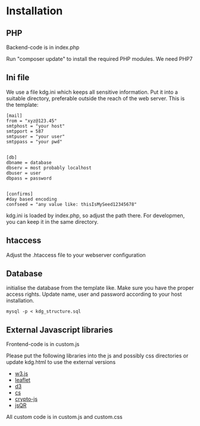 # Installation
## PHP
Backend-code is in index.php

Run "composer update" to install the required PHP modules. We need PHP7

## Ini file
We use a file kdg.ini which keeps all sensitive information. Put it into a suitable directory,
preferable outside the reach of the web server.
This is the template:

```
[mail]
from = "xyz@123.45"
smtphost = "your host"
smtpport = 587
smtpuser = "your user"
smtppass = "your pwd"


[db]
dbname = database
dbserv = most probably localhost
dbuser = user
dbpass = password


[confirms]
#day based encoding
confseed = "any value like: thisIsMySeed12345678"

```

kdg.ini is loaded by index.php, so adjust the path there. For developmen, you can keep it in the same directory.

## htaccess
Adjust the .htaccess file to your webserver configuration

## Database
initialise the database from the template like. Make sure you have the proper access rights.
Update name, user and password according to your host installation.

```
mysql -p < kdg_structure.sql 
```

## External Javascript libraries
Frontend-code is in custom.js

Please put the following libraries into the js and possibly css directories or update kdg.html to use the external versions

 * [w3.js](https://www.w3schools.com/w3js/)
 * [leaflet](https://leafletjs.com/)
 * [d3](https://d3js.org/)
 * [cs](https://c3js.org/)
 * [crypto-js](https://github.com/brix/crypto-js)
 * [jsQR](https://github.com/cozmo/jsQR)

All custom code is in custom.js and custom.css
